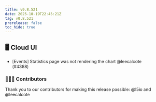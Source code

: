 ```yaml
---
title: v0.8.521
date: 2025-10-19T22:45:21Z
tag: v0.8.521
prerelease: false
toc_hide: true
---
```


## 🖥 Cloud UI

- [Events] Statistics page was not rendering the chart @leecalcote (#4388)

### 👨🏽‍💻 Contributors

Thank you to our contributors for making this release possible:
@l5io and @leecalcote

